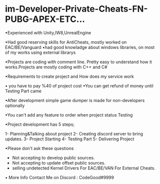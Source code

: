 # im-Developer-Private-Cheats-FN-PUBG-APEX-ETC...

•Experienced with Unity,IW8,UnrealEngine

•Had good reserving skills for AntiCheats, mostly worked on EAC/BE/Vanguard
•had good knowladge about windows libraries, on most of my works using external librarys

•Projects are coding with comment line. Pretty easy to understand how it works.Projects are mostly coding with C++ and C#

•Requirements to create project and How does my service work

• you have to pay %40 of project cost
•You can get refund of money until Testing Part came

•After development simple game dumper is made for non-developers optionally

•You can't add any feature to order when project status Testing

•Project development has 5 steps;

1- Planning&Talking about project
2- Creating discord server to bring updates.
3- Project Starting
4- Testing Part
5- Delivering Project 

•Please don't ask these questions

- Not accepting to develop public sources.
- Not accepting to update offset public sources.
- selling undetected Kernel Drivers For EAC/BE/VAN For External Cheats.

• More Info Contact Me on Discord : CodeGood#9999
